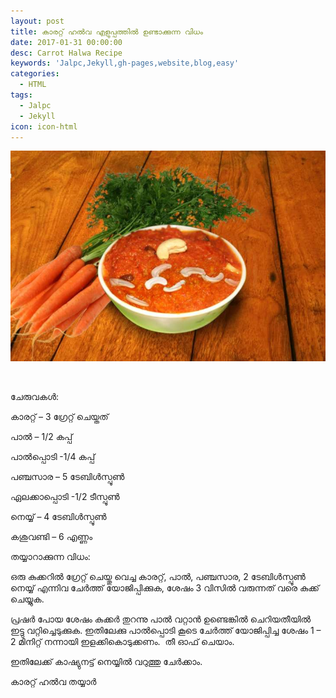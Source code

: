 ```yaml
---
layout: post
title: കാരറ്റ് ഹല്‍വ എളുപ്പത്തിൽ ഉണ്ടാക്കുന്ന വിധം
date: 2017-01-31 00:00:00
desc: Carrot Halwa Recipe
keywords: 'Jalpc,Jekyll,gh-pages,website,blog,easy'
categories:
  - HTML
tags:
  - Jalpc
  - Jekyll
icon: icon-html
---
```


![](/uploads/image-1.jpg)

&nbsp;

ചേരുവകൾ:

കാരറ്റ് – 3 ഗ്രേറ്റ് ചെയ്തത്

പാൽ – 1/2 കപ്പ്

പാൽപ്പൊടി -1/4 കപ്പ്

പഞ്ചസാര – 5 ടേബിൾസ്പൂൺ

ഏലക്കാപ്പൊടി -1/2 ടീസ്പൂൺ

നെയ്യ് – 4 ടേബിൾസ്പൂൺ

കശുവണ്ടി – 6 എണ്ണം

തയ്യാറാക്കുന്ന വിധം:

ഒരു കുക്കറിൽ ഗ്രേറ്റ് ചെയ്തു വെച്ച കാരറ്റ്, പാൽ, പഞ്ചസാര, 2 ടേബിൾസ്പൂൺ നെയ്യ് എന്നിവ ചേർത്ത് യോജിപ്പിക്കുക, ശേഷം 3 വിസിൽ വരുന്നത് വരെ കുക്ക് ചെയ്യുക.

പ്രഷർ പോയ ശേഷം കുക്കർ തുറന്നു പാൽ വറ്റാൻ ഉണ്ടെങ്കിൽ ചെറിയതീയിൽ ഇട്ടു വറ്റിച്ചെടുക്കുക. ഇതിലേക്കു പാൽപ്പൊടി കൂടെ ചേർത്ത് യോജിപ്പിച്ച ശേഷം 1 – 2 മിനിറ്റ് നന്നായി ഇളക്കികൊടുക്കണം.&nbsp; തീ ഓഫ് ചെയാം.

ഇതിലേക്ക് കാഷ്യുനട്ട് നെയ്യിൽ വറുത്തു ചേർക്കാം.

കാരറ്റ് ഹൽവ തയ്യാർ

&nbsp;

&nbsp;